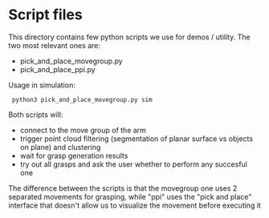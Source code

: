 # Script files

This directory contains few python scripts we use for demos / utility.
The two most relevant ones are:

- pick_and_place_movegroup.py
- pick_and_place_ppi.py

Usage in simulation:

     python3 pick_and_place_movegroup.py sim

Both scripts will:
- connect to the move group of the arm
- trigger point cloud filtering (segmentation of planar surface vs objects on plane) and clustering
- wait for grasp generation results
- try out all grasps and ask the user whether to perform any succesful one

The difference between the scripts is that the movegroup one uses 2 separated movements for grasping, 
while "ppi" uses the "pick and place" interface that doesn't allow us to visualize the movement before executing it 
